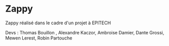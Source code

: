 # Zappy
Zappy réalisé dans le cadre d'un projet à EPITECH

Devs : Thomas Bouillon , Alexandre Kaczor, Ambroise Damier, Dante Grossi, Mewen Lerest, Robin Partouche
